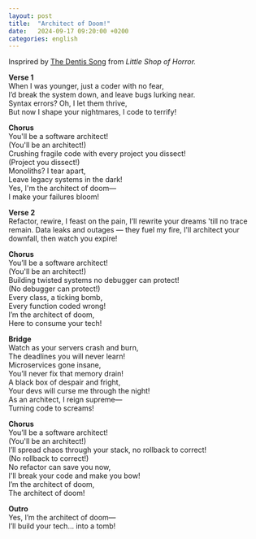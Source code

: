 ```yaml
---
layout: post
title:  "Architect of Doom!"
date:   2024-09-17 09:20:00 +0200
categories: english
---
```


Insprired by [The Dentis Song](https://www.youtube.com/watch?v=bOtMizMQ6oM) from _Little Shop of Horror._

__Verse 1__  
When I was younger, just a coder with no fear,  
I’d break the system down, and leave bugs lurking near.  
Syntax errors? Oh, I let them thrive,  
But now I shape your nightmares, I code to terrify!
 
__Chorus__  
You'll be a software architect!  
(You'll be an architect!)  
Crushing fragile code with every project you dissect!  
(Project you dissect!)  
Monoliths? I tear apart,  
Leave legacy systems in the dark!  
Yes, I'm the architect of doom—  
I make your failures bloom!
 
__Verse 2__  
Refactor, rewire, I feast on the pain,
I’ll rewrite your dreams 'till no trace remain.
Data leaks and outages — they fuel my fire,
I'll architect your downfall, then watch you expire!
 
__Chorus__  
You’ll be a software architect!  
(You'll be an architect!)  
Building twisted systems no debugger can protect!  
(No debugger can protect!)  
Every class, a ticking bomb,  
Every function coded wrong!  
I’m the architect of doom,  
Here to consume your tech!  
 
__Bridge__  
Watch as your servers crash and burn,  
The deadlines you will never learn!  
Microservices gone insane,  
You’ll never fix that memory drain!  
A black box of despair and fright,  
Your devs will curse me through the night!  
As an architect, I reign supreme—  
Turning code to screams!  
 
__Chorus__  
You’ll be a software architect!  
(You'll be an architect!)  
I’ll spread chaos through your stack, no rollback to correct!  
(No rollback to correct!)  
No refactor can save you now,  
I'll break your code and make you bow!  
I’m the architect of doom,  
The architect of doom!  
 
__Outro__  
Yes, I’m the architect of doom—  
I’ll build your tech... into a tomb!  

